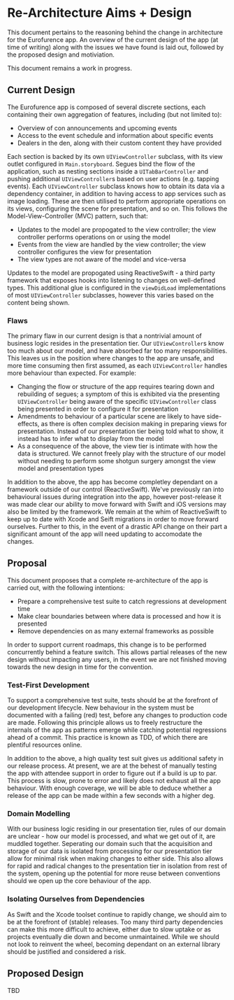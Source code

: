 #  Re-Architecture Aims + Design

This document pertains to the reasoning behind the change in architecture for the Eurofurence app. An overview of the current design of the app (at time of writing) along with the issues we have found is laid out, followed by the proposed design and motiviation.

This document remains a work in progress.

## Current Design

The Eurofurence app is composed of several discrete sections, each containing their own aggregation of features, including (but not limited to):

- Overview of con announcements and upcoming events
- Access to the event schedule and information about specific events
- Dealers in the den, along with their custom content they have provided

Each section is backed by its own `UIViewController` subclass, with its view outlet configured in `Main.storyboard`. Segues bind the flow of the application, such as nesting sections inside a `UITabBarController` and pushing additional `UIViewController`s based on user actions (e.g. tapping events). Each `UIViewController` subclass knows how to obtain its data via a dependency container, in addition to having access to app services such as image loading. These are then utilised to perform appropriate operations on its views, configuring the scene for presentation, and so on. This follows the Model-View-Controller (MVC) pattern, such that:

- Updates to the model are propogated to the view controller; the view controller performs operations on or using the model
- Events from the view are handled by the view controller; the view controller configures the view for presentation
- The view types are not aware of the model and vice-versa

Updates to the model are propogated using ReactiveSwift - a third party framework that exposes hooks into listening to changes on well-defined types. This additional glue is configured in the `viewDidLoad` implementations of most `UIViewController` subclasses, however this varies based on the content being shown.

### Flaws

The primary flaw in our current design is that a nontrivial amount of business logic resides in the presentation tier. Our `UIViewController`s know too much about our model, and have absorbed far too many responsibilities. This leaves us in the position where changes to the app are unsafe, and more time consuming then first assumed, as each `UIViewController` handles more behaviour than expected. For example:

- Changing the flow or structure of the app requires tearing down and rebuilding of segues; a symptom of this is exhibited via the presenting `UIViewController` being aware of the specific `UIViewController` class being presented in order to configure it for presentation
- Amendments to behaviour of a particular scene are likely to have side-effects, as there is often complex decision making in preparing views for presentation. Instead of our presentation tier being told what to show, it instead has to infer what to display from the model
- As a consequence of the above, the view tier is intimate with how the data is structured. We cannot freely play with the structure of our model without needing to perform some shotgun surgery amongst the view model and presentation types

In addition to the above, the app has become completley dependant on a framework outside of our control (ReactiveSwift). We've previously ran into behavioural issues during integration into the app, however post-release it was made clear our ability to move forward with Swift and iOS versions may also be limited by the framework. We remain at the whim of ReactiveSwift to keep up to date with Xcode and Seift migrations in order to move forward ourselves. Further to this, in the event of a drastic API change on their part a significant amount of the app will need updating to accomodate the changes.

## Proposal

This document proposes that a complete re-architecture of the app is carried out, with the following intentions:

- Prepare a comprehensive test suite to catch regressions at development time
- Make clear boundaries between where data is processed and how it is presented
- Remove dependencies on as many external frameworks as possible

In order to support current roadmaps, this change is to be performed concurrently behind a feature switch. This allows partial releases of the new design without impacting any users, in the event we are not finished moving towards the new design in time for the convention.

### Test-First Development

To support a comprehensive test suite, tests should be at the forefront of our development lifecycle. New behaviour in the system must be documented with a failing (red) test, before any changes to production code are made. Following this principle allows us to freely restructure the internals of the app as patterns emerge while catching potential regressions ahead of a commit. This practice is known as TDD, of which there are plentiful resources online.

In addition to the above, a high quality test suit gives us additional safety in our release process. At present, we are at the behest of manually testing the app with attendee support in order to figure out if a build is up to par. This process is slow, prone to error and likely does not exhaust all the app behaviour. With enough coverage, we will be able to deduce whether a release of the app can be made within a few seconds with a higher deg.

### Domain Modelling

With our business logic residing in our presentation tier, rules of our domain are unclear - how our model is processed, and what we get out of it, are muddled together. Seperating our domain such that the acquisition and storage of our data is isolated from processing for our presentation tier allow for minimal risk when making changes to either side. This also allows for rapid and radical changes to the presentation tier in isolation from rest of the system, opening up the potential for more reuse between conventions should we open up the core behaviour of the app.

### Isolating Ourselves from Dependencies

As Swift and the Xcode toolset continue to rapidly change, we should aim to be at the forefront of (stable) releases. Too many third party dependencies can make this more difficult to achieve, either due to slow uptake or as projects eventually die down and become unmaintained. While we should not look to reinvent the wheel, becoming dependant on an external library should be justified and considered a risk.

## Proposed Design

TBD
